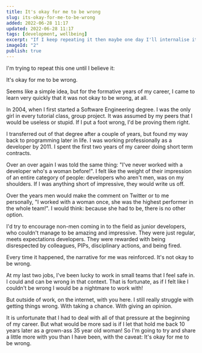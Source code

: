 ```yaml
---
title: It's okay for me to be wrong
slug: its-okay-for-me-to-be-wrong
added: 2022-06-28 11:17
updated: 2022-06-28 11:17
tags: [development, wellbeing]
excerpt: "If I keep repeating it then maybe one day I'll internalise it."
imageId: "2"
publish: true
---
```


I'm trying to repeat this one until I believe it:

It's okay for me to be wrong.

Seems like a simple idea, but for the formative years of my career, I came to learn very quickly that it was not okay to be wrong, at all. 

In 2004, when I first started a Software Engineering degree. I was the only girl in every tutorial class, group project. It was assumed by my peers that I would be useless or stupid. If I put a foot wrong, I'd be proving them right.

I transferred out of that degree after a couple of years, but found my way back to programming later in life. I was working professionally as a developer by 2011. I spent the first two years of my career doing short term contracts. 

Over an over again I was told the same thing: "I've never worked with a developer who's a woman before!". I felt like the weight of their impression of an entire category of people: developers who aren't men, was on my shoulders. If I was anything short of impressive, they would write us off. 

Over the years men would make the comment on Twitter or to me personally, "I worked with a woman once, she was the highest performer in the whole team!". I would think: because she had to be, there is no other option.

I'd try to encourage non-men coming in to the field as junior developers, who couldn't manage to be amazing and impressive. They were just regular, meets expectations developers. They were rewarded with being disrespected by colleagues, PIPs, disciplinary actions, and being fired. 

Every time it happened, the narrative for me was reinforced. It's not okay to be wrong.

At my last two jobs, I've been lucky to work in small teams that I feel safe in. I could and can be wrong in that context. That is fortunate, as if I felt like I couldn't be wrong I would be a nightmare to work with! 

But outside of work, on the internet, with you here. I still really struggle with getting things wrong. With taking a chance. With giving an opinion. 

It is unfortunate that I had to deal with all of that pressure at the beginning of my career. But what would be more sad is if I let that hold me back 10 years later as a grown-ass 35 year old woman! So I'm going to try and share a little more with you than I have been, with the caveat: It's okay for me to be wrong.
